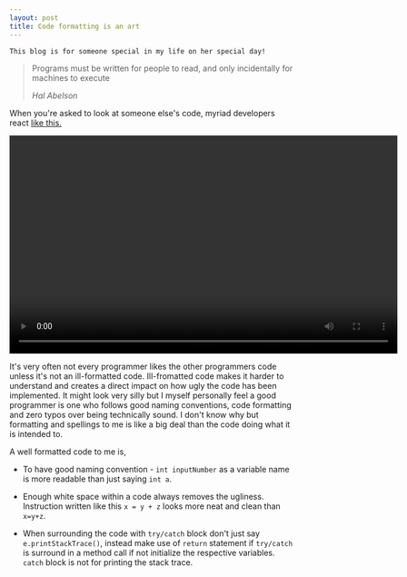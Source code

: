 ```yaml
---
layout: post
title: Code formatting is an art
---
```


`This blog is for someone special in my life on her special day!`

> Programs must be written for people to read, and only incidentally for machines to execute
>
> *Hal Abelson*

When you're asked to look at someone else's code, myriad developers react [like this.](https://pbs.twimg.com/tweet_video/CafHN8FWEAAIOGA.mp4)

<video id="play-video-on-scroll" width="683" height="384" class="video-js vjs-default-skin" controls preload="auto">
<source src="https://pbs.twimg.com/tweet_video/CafHN8FWEAAIOGA.mp4" type="video/mp4">
</video>

It's very often not every programmer likes the other programmers code unless it's not an ill-formatted code. Ill-fromatted code makes it harder to understand and creates a direct impact on how ugly the code has been implemented. It might look very silly but I myself personally feel a good programmer is one who follows good naming conventions, code formatting and zero typos over being technically sound. I don't know why but formatting and spellings to me is like a big deal than the code doing what it is intended to.

A well formatted code to me is,

* To have good naming convention -  `int inputNumber` as a variable name is more readable than just saying `int a`.

* Enough white space within a code always removes the ugliness. Instruction written like this `x = y + z` looks more neat and clean than `x=y+z`.

* When surrounding the code with `try/catch` block don't just say `e.printStackTrace()`, instead make use of `return` statement if `try/catch` is surround in a method call if not initialize the respective variables. `catch` block is not for printing the stack trace.